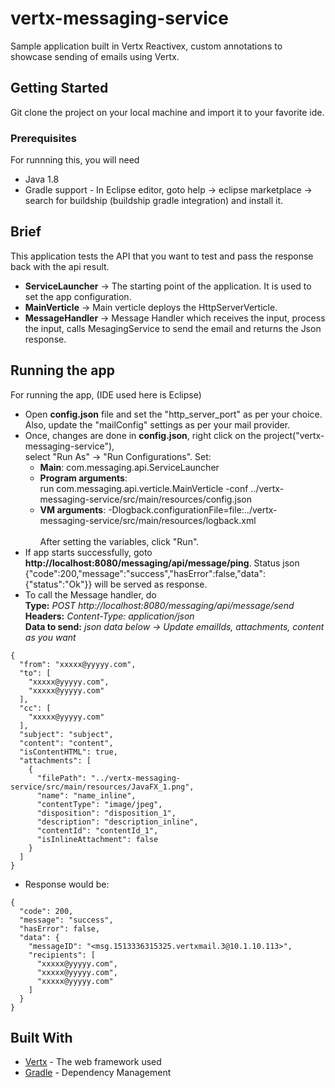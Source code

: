 # vertx-messaging-service
Sample application built in Vertx Reactivex, custom annotations to showcase sending of emails using Vertx.

## Getting Started

Git clone the project on your local machine and import it to your favorite ide.

### Prerequisites

For runnning this, you will need
- Java 1.8
- Gradle support - In Eclipse editor, goto help -> eclipse marketplace -> search for buildship (buildship gradle integration) and install it.

## Brief

This application tests the API that you want to test and pass the response back with the api result.
- **ServiceLauncher**        -> The starting point of the application. It is used to set the app configuration.
- **MainVerticle**            -> Main verticle deploys the HttpServerVerticle.
- **MessageHandler**          -> Message Handler which receives the input, process the input, calls MesagingService to send the email and returns the Json response.


## Running the app

For running the app, (IDE used here is Eclipse)
- Open **config.json** file and set the "http_server_port" as per your choice. Also, update the "mailConfig" settings as per your mail provider.
- Once, changes are done in **config.json**, right click on the project("vertx-messaging-service"), <br />select "Run As" -> "Run Configurations". Set:
  * **Main**: com.messaging.api.ServiceLauncher
  * **Program arguments**: <br />run com.messaging.api.verticle.MainVerticle -conf ../vertx-messaging-service/src/main/resources/config.json
  * **VM arguments**: -Dlogback.configurationFile=file:../vertx-messaging-service/src/main/resources/logback.xml <br /><br /> After setting the variables, click "Run".<br />
- If app starts successfully, goto **http://localhost:8080/messaging/api/message/ping**. Status json {"code":200,"message":"success","hasError":false,"data":{"status":"Ok"}} will be served as response.
- To call the Message handler, do <br />
**Type:** *POST http://localhost:8080/messaging/api/message/send* <br />
**Headers:** *Content-Type: application/json* <br />
**Data to send:** *json data below -> Update emailIds, attachments, content as you want*
```
{
  "from": "xxxxx@yyyyy.com",
  "to": [
    "xxxxx@yyyyy.com",
    "xxxxx@yyyyy.com"
  ],
  "cc": [
    "xxxxx@yyyyy.com"
  ],
  "subject": "subject",
  "content": "content",
  "isContentHTML": true,
  "attachments": [
    {
      "filePath": "../vertx-messaging-service/src/main/resources/JavaFX_1.png",
      "name": "name_inline",
      "contentType": "image/jpeg",
      "disposition": "disposition_1",
      "description": "description_inline",
      "contentId": "contentId_1",
      "isInlineAttachment": false
    }
  ]
}
```
* Response would be: <br />
```
{
  "code": 200,
  "message": "success",
  "hasError": false,
  "data": {
    "messageID": "<msg.1513336315325.vertxmail.3@10.1.10.113>",
    "recipients": [
      "xxxxx@yyyyy.com",
      "xxxxx@yyyyy.com",
      "xxxxx@yyyyy.com"
    ]
  }
}
```
## Built With

* [Vertx](http://vertx.io/) - The web framework used
* [Gradle](https://gradle.org/) - Dependency Management

